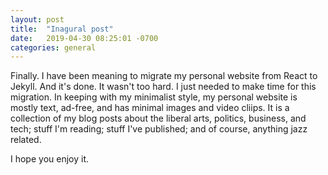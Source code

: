 ```yaml
---
layout: post
title:  "Inagural post"
date:   2019-04-30 08:25:01 -0700
categories: general
---
```


Finally. I have been meaning to migrate my personal website from React to Jekyll. And it's done. It wasn't too hard. I just needed to make time for this migration. In keeping with my minimalist style, my personal website is mostly text, ad-free, and has minimal images and video cliips. It is a collection of my blog posts about the liberal arts, politics, business, and tech; stuff I'm reading; stuff I've published; and of course, anything jazz related.

I hope you enjoy it. 